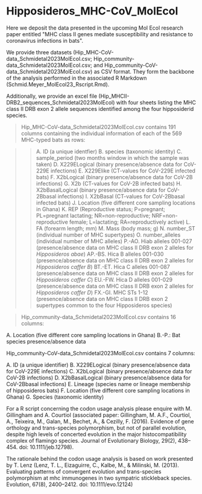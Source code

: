 # Hipposideros_MHC-CoV_MolEcol
Here we deposit the data presented in the upcoming Mol Ecol research paper entitled "MHC class II genes mediate susceptibility and resistance to coronavirus infections in bats".

We provide three datasets (Hip_MHC-CoV-data_Schmidetal2023MolEcol.csv; Hip_community-data_Schmidetal2023MolEcol.csv; and Hip_community-CoV-data_Schmidetal2023MolEcol.csv) as CSV format. They form the backbone of the analysis performed in the associated R Markdown (Schmid.Meyer_MolEcol23_Rscript.Rmd).

Additionally, we provide an excel file (Hip_MHCII-DRB2_sequences_Schmidetal2023MolEcol) with four sheets listing the MHC class II DRB exon 2 allele sequences identified among the four hipposiderid species.



> Hip_MHC-CoV-data_Schmidetal2023MolEcol.csv contains 191 columns containing the individual information of each of the 569 MHC-typed bats as rows:

>> A. ID (a unique identfier)
B. species (taxonomic identity) 
C. sample_period (two months window in which the sample was taken) 
D. X229ELogical (binary presence/absence data for CoV-229E infections)
E. X229Elike (CT-values for CoV-229E infected bats)
F. X2bLogical (binary presence/absence data for CoV-2B infections)
G. X2b (CT-values for CoV-2B infected bats)
H. X2bBasalLogical (binary presence/absence data for CoV-2Bbasal infections)
I. X2bBasal (CT-values for CoV-2Bbasal infected bats)
J. Location (five different core sampling locations in Ghana)
K. REP (Reproductive status; P=pregnant; PL=pregnant lactating; NR=non-reproductive; NRF=non-reproductive female; L=lactating; RA=reproductively active) 
L. FA (forearm length; mm)
M. Mass (body mass; g)
N. number_ST (individual number of MHC supertypes)
O. number_alleles (individual number of MHC alleles)
P.-AO. Hiab alleles 001-027 (presence/absence data on MHC class II DRB exon 2 alleles for *Hipposideros abae*)
AP.-BS. Hica B alleles 001-030 (presence/absence data on MHC class II DRB exon 2 alleles for *Hipposideros caffer B*)
BT.-ET. Hica C alleles 001-087 (presence/absence data on MHC class II DRB exon 2 alleles for *Hipposideros caffer C*)
EU.-FW. Hica D alleles 001-029 (presence/absence data on MHC class II DRB exon 2 alleles for *Hipposideros caffer D*)
FX.-GI. MHC STs 1-12 (presence/absence data on MHC class II DRB exon 2 supertypes common to the four Hipposideros species)



> Hip_community-data_Schmidetal2023MolEcol.csv contains 16 columns:

A. Location (five different core sampling locations in Ghana)
B.-P.: Bat species presence/absence data 



 Hip_community-CoV-data_Schmidetal2023MolEcol.csv contains 7 columns: 
 
 A. ID (a unique identifier)
 B. X229ELogical (binary presence/absence data for CoV-229E infections)
 C. X2bLogical (binary presence/absence data for CoV-2B infections)
 D. X2bBasalLogical (binary presence/absence data for CoV-2Bbasal infections)
 E. Lineage (species name or lineage membership of hipposideros bats)
 F. Location (five different core sampling locations in Ghana)
 G. Species (taxonomic identity) 




For a R script concerning the codon usage analysis please enquire with M. Gillingham and A. Courtiol (associated paper: Gillingham, M. A.F., Courtiol, A., Teixeira, M., Galan, M., Bechet, A., & Cezilly, F. (2016). Evidence of gene orthology and trans-species polymorphism, but not of parallel evolution, despite high levels of concerted evolution in the major histocompatibility complex of flamingo species. Journal of Evolutionary Biology, 29(2), 438–454. doi: 10.1111/jeb.12798). 

The rationale behind the codon usage analysis is based on work presented by T. Lenz (Lenz, T. L., Eizaguirre, C., Kalbe, M., & Milinski, M. (2013). Evaluating patterns of convergent evolution and trans-species polymorphism at mhc immunogenes in two sympatric stickleback species. Evolution, 67(8), 2400–2412. doi: 10.1111/evo.12124)
